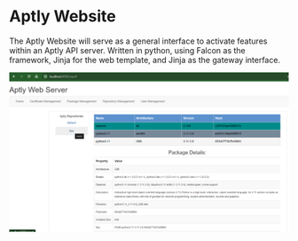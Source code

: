 # Aptly Website

The Aptly Website will serve as a general interface to activate features within an Aptly API server. Written in python, using Falcon as the framework, Jinja for the web template, and Jinja as the gateway interface.

![Repository page preview](documentation/aptly-ws_Repo_page.png)